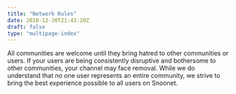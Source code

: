 ```yaml
---
title: "Network Rules"
date: 2018-12-30T21:43:20Z
draft: false
type: "multipage-index"
---
```


All communities are welcome until they bring hatred to other communities or users. If your users are being consistently disruptive and bothersome to other communities, your channel may face removal. While we do understand that no one user represents an entire community, we strive to bring the best experience possible to all users on Snoonet.

